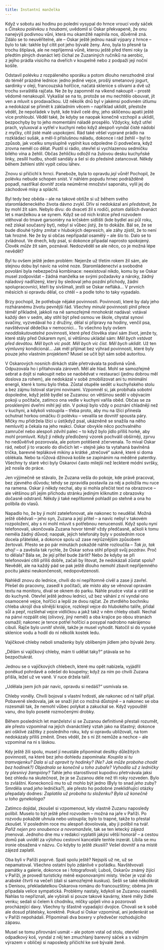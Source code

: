 ```yaml
---
title: Instantní manželka
---
```


Když v sobotu asi hodinu po poledni vysypal do hrnce vroucí vody sáček s _Čínskou polévkou s houbami_, uvědomil si Oskar překvapeně, že onu nanejvýš podivnou vůni, která mu okamžitě naplnila nos, důvěrně zná. Zdálo se to neuvěřitelné, ale – Oskar ještě jednou nasál výpary z hrnce – bylo to tak: takhle byl cítit pot jeho bývalé ženy. Ano, byla to přesně ta trochu štiplavá, ale ne nepříjemná vůně, kterou ještě před třemi roky (a předtím plných dvanáct let) čichal ze Zuzaniných ručníků na aerobic, z jejího prádla visícího na dveřích v koupelně nebo z podpaží její noční košile.

  

Odstavil polévku z rozpáleného sporáku a potom dlouho nerozhodně zíral do téměř prázdné lednice: jedno jediné vejce, prošlý smetanový jogurt, sardinky v oleji, francouzská hořčice, načatá sklenice s olivami a dvě už trochu svraštělá rajčata. Ne že by zapomněl na víkend nakoupit – prostě vědomě nenakoupil. Vykašlal se na to, protože se mu nechtělo obouvat, jít ven a mluvit s prodavačkou. Už několik dnů byl v jakémsi podivném útlumu a nedokázal se přimět k základním věcem – například uklidit, přestože věděl, že nepořádek v bytě, kde trávil celé dny, jeho sklíčenou apatii ještě více prohloubí. Věděl také, že kdyby se naopak konečně vzchopil a uklidil, bezpochyby by to jeho momentální náladě prospělo. Vždycky, když utřel prach, vyluxoval a vytřel v kuchyni nebo když alespoň vyndal čisté nádobí z myčky, cítil jisté malé uspokojení. Rád také věšel vyprané prádlo na rozkládací sušák, a měl-li příslušnou náladu, dokonce i rád žehlil – byl to způsob, jak vcelku smysluplně vyplnit kus odpoledne či podvečera, když zrovna neměl co dělat. Pustil si rádio, otevřel si vychlazenou sedmičku bílého vína a žehlil. Občas žehličku odložil na žulovou desku kuchyňské linky, zesílil hudbu, shodil sandály a šel si do předsíně zatancovat. Někdy během žehlení stihl vypít celou láhev.

Znovu si přičichl k hrnci. Panebože, byla to opravdu _její_ vůně! Pochopil, že polévku nebude schopen sníst. V náhlém popudu hrnec podrážděně popadl, nastříkal dovnitř zcela neúměrné množství saponátu, vylil jej do záchodové mísy a spláchl.

  

Byl tedy bez oběda – ale na takové obtíže si už během svého staromládeneckého života dávno zvykl. Dřív si nedokázal ani _představit_, že by mohl žít sám. Nebylo divu: do dvaceti žil s rodiči, potom dalších dvanáct let s manželkou a se synem. Když se od nich krátce před rozvodem stěhoval do tmavé garsoniéry na krčském sídlišti (kde bydlel asi půl roku, než získal současný byt), nebyl si vůbec jistý, že to dokáže. Bál se, že se bude dlouhé týdny zmítat v hlubokých depresích, ale záhy zjistil, že to není tak hrozné. Ne že by si občas nepřipadal osamělý – ale šlo to. Dalo se to zvládnout. Ve dnech, kdy psal, si dokonce připadal naprosto spokojený. Člověk _může_ žít sám, poznával. Nedozvěděl se ale něco, co je možná lépe nevědět?

Byl tu ovšem ještě jeden problém: Nejenže už třetím rokem žil sám, ale stejnou dobu byl navíc na volné noze. Staromládenectví a svobodné povolání byla nebezpečná kombinace: neexistoval nikdo, komu by se Oskar musel zodpovídat – žádná manželka se svými požadavky a nároky, žádný náladový nadřízený, který by sledoval jeho pozdní příchody, žádní spolupracovníci, kteří by sivšímali, jestli se Oskar nefláká… V prvních měsících si opravdu dělal, co chtěl – a podle toho to taky vypadalo.

  

Brzy pochopil, že potřebuje nějaké povinnosti. Povinnosti, které by daly jeho rozháranému životu pevnější řád. Všechny _minulé_ povinnosti plnil přece téměř příkladně, jakkoli na ně samozřejmě mnohokrát nadával: vstával každý den v sedm, aby stihl být před osmou ve škole, chystal synovi svačiny, vyzvedával ho z družiny, dělal si přípravy na hodiny, venčil psa, navštěvoval dědečka v nemocnici… To všechno byly ovšem _neoddiskutovatelné_ povinnosti, které před člověka staví sám život, jenže ty, které stály před Oskarem nyní, si většinou ukládal sám: _Měl bych vstávat před devátou. Měl bych víc psát. Měl bych víc číst. Měl bych uklidit._ Už ten výmluvný kondicionál… Jak měl přijímat bez výhrad povinnosti, které byly pouze jeho vlastním projektem? Musel se učit být sám sobě autoritou.

V Oskarových nosních dírkách stále přetrvávala ta podivná vůně. Odpuzovala ho i přitahovala zároveň. Měl ale hlad. Mohl se samozřejmě sebrat a dojít si nakoupit nebo se naobědvat v restauraci (jednu dobrou měl doslova za rohem), ale nedokázal v sobě zmobilizovat ani tu minimální energii, které k tomu bylo třeba. Zůstal otupěle sedět u kuchyňského stolu a bez zájmu listoval starými novinami. Vzpomněl si, jak probíhala sobotní dopoledne, když ještě bydlel se Zuzanou: on většinou seděl v obývacím pokoji u počítače, zatímco ona vedle v kuchyni vařila oběd. Občas se za prosklenými dveřmi mihl její stín. V pokoji bylo vždy o poznání chladněji než v kuchyni, a kdykoli vstoupila – třeba proto, aby mu na lžíci přinesla ochutnat horkou omáčku či polévku – vevalila se dovnitř spousta páry. Mlčky mu přidržela lžíci u úst(když psal, ukázněně se snažila na něho nemluvit) a čekala na jeho reakci. Oskar obvykle něco pochvalného zamručel nebo alespoň zdvihl palec – to když bylo jídlo příliš horké, aby mohl promluvit. Když jí někdy předložený vzorek pochválil obšírněji, zprvu ho nedůvěřivě pozorovala, ale potom potěšeně zčervenala. To míval Oskar rád, neboť ji to vracelo do dívčích let – stejně jako ta vytahaná bavlněná trička, barevné teplákové mikiny a krátké „strečové“ sukně, které si doma oblékala. Nebo ta růžová džínová košile se zapínáním na měděné patentky. Všechny ty staré věci byly Oskarovi často milejší než leckteré módní svršky, jež nosila do práce.

  

Jen výjimečně se stávalo, že Zuzana vešla do pokoje, kde právě pracoval, bez zjevného důvodu; tehdy se zpravidla postavila za něj a položila mu ruce na ramena. Oskar ji někdy nechal, aby si mohla přečíst text na obrazovce – ale většinou při jejím příchodu stránku jediným kliknutím z obrazovky dočasně odstranil. Někdy ji také nepřítomně pohladil po stehně a ona ho políbila do vlasů.

Napadlo ho, že by jí mohl zatelefonovat, ale nakonec to neudělal. Možná ještě obědvali – jeho syn, Zuzana a její přítel – a navíc nebyl v takovém rozpoložení, aby s ní mohl mluvit s potřebnou nenuceností. Když spolu nyní telefonovali, ukončovala Zuzana hovor téměř vždy předčasně, ačkoli k tomu neměla žádný důvod; naopak, jejich telefonáty byly v posledním roce docela přátelské, a dokonce spolu už zase nejrůznějším způsobem žertovali. Přesto se po pár minutách pokaždé náhle rozloučila – _Tak jo, tak ahoj!_ – a zavěsila tak rychle, že Oskar sotva stihl připojit svůj pozdrav. Proč to dělala? Bála se, že její přítel bude žárlit? Nebo že kdyby se při telefonování cítili příliš dobře, začali by litovat, že nedokázali zůstat spolu? Nevěděl, ale na každý pád se pak ještě dlouho nemohl zbavit nepříjemného pocitu jakési neukončenosti, nedopovězenosti.

  

Nahlédl znovu do lednice, chvíli do ní nepřítomně civěl a zase ji zavřel. Přešel do pracovny, zasedl k počítači, ale místo aby se věnoval opravám textu na monitoru, díval se oknem do parku. Náhle prudce vstal a vrátil se do kuchyně. Otevřel ještě jednou lednici, už bez váhání z ní vyndal ono osamocené vejce, hořčici a lepší ze dvou rajčat. Ze ztvrdlého bochníku chleba ukrojil dva silnější krajíce, rozklepl vejce do hlubokého talíře, přidal sůl a pepř, rozšlehal vejce vidličkou a jakž takž v něm chleby obalil. Nechal na pánvi rozpálit olej (olivový, jiný neměl) a oba krajíce po obou stranách osmažil; nakonec je tence potřel hořčicí a posypal nadrobno nakrájenou cibulí. Rajče bylo uvnitř shnilé, takže je musel vyhodit. Natočil si do vysoké sklenice vodu a hodil do ní několik kostek ledu.

Vajíčkové chleby neboli smaženky byly oblíbeným jídlem jeho bývalé ženy.

„Dělám si vajíčkový chleby, mám ti udělat taky?“ ptávala se ho bezpočtukrát.

Jednou se o vajíčkových chlebech, které mu opět nabízela, vyjádřil poněkud pohrdavě a odešel do koupelny; když za ním po chvíli Zuzana přišla, ležel už ve vaně. V ruce držela talíř.

„Udělala jsem jich pár navíc, opravdu si nedáš?“ usmívala se.

Chleby voněly. Chvíli bojoval s vlastní hrdostí, ale nakonec od ní talíř přijal. Pobaveně sledovala, jak se snaží jíst co možná důstojně – a nakonec se oba rozesmáli tak, že nemohl vůbec polykat a zakuckal se. Když vypouštěl vanu, dno bylo poseté rozmočenými drobky.

Během posledních let manželství si se Zuzanou definitivně přestali rozumět, ale přesto vzpomínal na jejich dvanáctiletý vztah jako na šťastný; dokonce ani ošklivé zážitky z posledního roku, kdy si opravdu ubližovali, na tom nedokázaly příliš změnit. Dnes věděl, že s ní žít nemůže a nechce – ale vzpomínal na ni s láskou.

  

Kdy ještě žili spolu, musel jí neustále připomínat desítky důležitých povinností, na které bez jeho dohledu zapomínala: _Koupila si tu tramvajenku? Dala si už opravit ty hodinky? (Ne? Jak může proboha chodit bez hodinek?) Objednala se konečně u toho zubaře? Vyhodila už z ledničky ty plesnivý žampióny?_ Tahle jeho starostlivost kupodivu přetrvávala jaksi bez ohledu na skutečnost, že je se Zuzanou déle než tři roky rozveden. Bylo to zvláštní. Koneckonců mu to už mohlo být jedno (Byly to snad _jeho_ zuby? Smrděla snad _jeho_ lednička?), ale přesto ho podobné zneklidňující otázky přepadaly dodnes: _Zaplatila už proboha tu složenku? Byla už konečně u toho gynekologa?_

Zatímco dojídal, zkoušel si vzpomenout, kdy vlastně Zuzanu naposledy políbil. Muselo to být ještě před rozvodem – možná na jaře v Paříži. Po rozvodu pokaždé uhnula nebo ustoupila; bylo to trapné, takže to přestal zkoušet. V posledním roce mu alespoň dovolovala, aby ji políbil na tvář. _Paříž nejen pro snoubence a novomanžele_, tak se ten letecký zájezd jmenoval. Jednoho dne mu v redakci vyplatili jakýsi větší honorář – a cestou domů pak uviděl za výlohou cestovní kanceláře tenhle inzerát. Líbila se mu ironie obsažená v názvu. Co kdyby to ještě zkusili? Vešel dovnitř a na místě zájezd zaplatil.

  

Oba byli v Paříži poprvé. Spali spolu ještě? Nejspíš už ne, už se nepamatoval. Všechno ostatní bylo zdánlivě v pořádku. Navštěvovali památky a galerie, dokonce se i fotografovali; Luboš, Oskarův známý žijící v Paříži, je provedl turisticky méně exponovanými místy. Večer je vzal do arabské čtvrti na večeři (dali si samozřejmě _kuskus_). Sešli se také několikrát s Denisou, překladatelkou Oskarova románu do francouzštiny; oběma jim připadala velice sympatická. Problémy nastaly, kdykoli se Zuzanou osaměli. Nahlas to nepřiznali, ale vybírali si pouze takové kavárny, které měly židle venku; sedali si čelem k chodníku, mlčky upíjeli víno a pozorovali procházející davy. Všechny ty šťastně vypadající dvojice. Chovali se k sobě ale dosud přátelsky, korektně. Pokud si Oskar vzpomínal, ani jedenkrát se v Paříži nepohádali. Připomínali dva boxery v předvečer rozhodujícího zápasu.

Musel se tomu přirovnání usmát – ale potom vstal od stolu, otevřel odpadkový koš, vyndal z něj ten zmuchlaný barevný sáček a s vážným výrazem v obličeji si naposledy přičichl ke své bývalé ženě.
